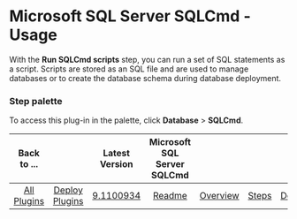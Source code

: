 
# Microsoft SQL Server SQLCmd - Usage


With the **Run SQLCmd scripts** step, you can run a set of SQL statements as a script. Scripts are stored as an SQL file and are used to manage databases or to create the database schema during database deployment.


### **Step palette**

To access this plug-in in the palette, click **Database** > **SQLCmd**.


|Back to ...||Latest Version|Microsoft SQL Server SQLCmd ||||
| :---: | :---: | :---: | :---: | :---: | :---: | :---: |
|[All Plugins](../../index.md)|[Deploy Plugins](../README.md)|[9.1100934](https://raw.githubusercontent.com/UrbanCode/IBM-UCD-PLUGINS/main/files/SQLCmd/SQLCmd-9.1100934.zip)|[Readme](README.md)|[Overview](overview.md)|[Steps](steps.md)|[Downloads](downloads.md)|
